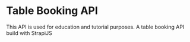 # Table Booking API

This API is used for education and tutorial purposes. A table booking API build with StrapiJS
